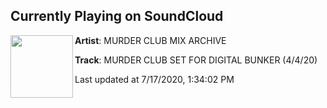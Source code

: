 ## Currently Playing on SoundCloud

[<img align="left" width="100" src="https://i1.sndcdn.com/artworks-v14a6Ytnumchsv9f-ZorHkQ-t50x50.jpg">](https://soundcloud.com/murderclubmixarchive/murder-club-set-for-digital-bunker-4420)

**Artist**: MURDER CLUB MIX ARCHIVE 

**Track**: MURDER CLUB SET FOR DIGITAL BUNKER (4/4/20)

Last updated at 7/17/2020, 1:34:02 PM
